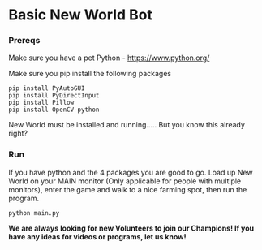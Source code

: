 # Basic New World Bot

### Prereqs
Make sure you have a pet Python - https://www.python.org/

Make sure you pip install the following packages
```
pip install PyAutoGUI
pip install PyDirectInput
pip install Pillow
pip install OpenCV-python
```

New World must be installed and running..... But you know this already right?

### Run
If you have python and the 4 packages you are good to go. Load up New World on your MAIN monitor (Only applicable for people with multiple monitors), enter the game and walk to a nice farming spot, then run the program.
```
python main.py
```
**We are always looking for new Volunteers to join our Champions!
If you have any ideas for videos or programs, let us know!**
